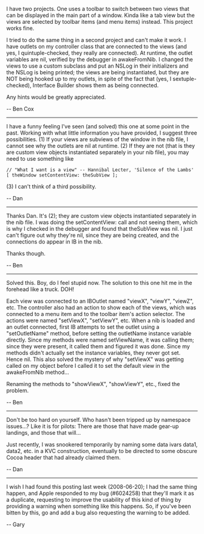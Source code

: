 I have two projects.  One uses a toolbar to switch between two views that can be displayed in the main part of a window. Kinda like a tab view but the views are selected by toolbar items (and menu items) instead.  This project works fine.

I tried to do the same thing in a second project and can't make it work. I have outlets on my controller class that are connected to the views (and yes, I quintuple-checked, they really are connected).  At runtime, the outlet variables are nil, verified by the debugger in awakeFromNib.  I changed the views to use a custom subclass and put an NSLog in their initializers and the NSLog is being printed; the views are being instantiated, but they are NOT being hooked up to my outlets, in spite of the fact that (yes, I sextuple-checked), Interface Builder shows them as being connected.

Any hints would be greatly appreciated.

-- Ben Cox

----

I have a funny feeling I've seen (and solved) this one at some point in the past. Working with what little information you have provided,
I suggest three possibilities. (1) If your views are subviews of the window in the nib file, I cannot see why the outlets are nil at runtime.
(2) If they are not (that is they are custom view objects instantiated separately in your nib file), you may need to use something like 

    
	// "What I want is a view" -- Hannibal Lecter, 'Silence of the Lambs'
	[ theWindow setContentView: theSubView ];


(3) I can't think of a third possibility.

-- Dan

----

Thanks Dan.  It's (2); they are custom view objects instantiated separately in the nib file.  I was doing the setContentView: call and
not seeing them, which is why I checked in the debugger and found that theSubView was nil.  I just can't figure out why they're nil, since
they are being created, and the connections do appear in IB in the nib.

Thanks though.

-- Ben

----

Solved this.  Boy, do I feel stupid now.  The solution to this one hit me in the forehead like a truck.  DOH!

Each view was connected to an IBOutlet named "viewX", "viewY", "viewZ", etc.  The controller
also had an action to show each of the views, which was connected to a menu item and to the toolbar item's action selector.  The
actions were named "setViewX", "setViewY", etc.  When a nib is loaded and an outlet connected, first IB attempts to set the outlet
using a "setOutletName" method, before setting the outletName instance variable directly.  Since my methods were named setViewName,
it was calling them; since they were present, it called them and figured it was done.  Since my methods didn't actually set the instance
variables, they never got set.  Hence nil.  This also solved the mystery of why "setViewX" was getting called on my object before I
called it to set the default view in the awakeFromNib method...

Renaming the methods to "showViewX", "showViewY", etc., fixed the problem.

-- Ben

----

Don't be too hard on yourself. Who hasn't been tripped up by namespace issues...?
Like it is for pilots: There are those that have made gear-up landings, and those that will...

Just recently, I was snookered temporarily by naming some data ivars data1, data2, etc. in a KVC construction,
eventually to be directed to some obscure Cocoa header that had already claimed them.

-- Dan

----

I wish I had found this posting last week (2008-06-20); I had the same thing happen, and Apple responded to my bug (#6024258) that they'll mark it as a duplicate, requesting to improve the usability of this kind of thing by providing a warning when something like this happens.  So, if you've been bitten by this, go and add a bug also requesting the warning to be added.

-- Gary
